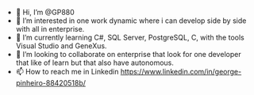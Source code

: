 - 👋 Hi, I’m @GP880
- 👀 I’m interested in one work dynamic where i can develop side by side with all in enterprise.
- 🌱 I’m currently learning C#, SQL Server, PostgreSQL, C, with the tools Visual Studio and GeneXus.
- 💞️ I’m looking to collaborate on enterprise that look for one developer that like of learn but that also have autonomous.
- 📫 How to reach me in Linkedin https://www.linkedin.com/in/george-pinheiro-88420518b/

<!---
GP880/GP880 is a ✨ special ✨ repository because its `README.md` (this file) appears on your GitHub profile.
You can click the Preview link to take a look at your changes.
--->
